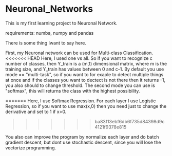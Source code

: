 # Neuronal_Networks
This is my first learning project to Neuronal Network.

requirements:
numba, numpy and pandas


There is some thing Iwant to say here.

First, my Neuronal network can be used for Multi-class Classification.
<<<<<<< HEAD
Here, I used one vs all. So if you want to recognize c number of classes, then Y_train is a (m,1) dimensional matrix, where m is the training size, and Y_train has values between 0 and c-1. 
By default you use mode == "multi-task", so if you want to for exaple to detect multiple things at once and if the classes you want to dectect is not there then it returns -1, you also should to change threshold.
The second mode you can use is "softmax", this will returns the class with the highest possibility.

=======
Here, I use Softmax Regression. For each layer I use Logistic Regression, so if you want to use max(x,0) then you need just to change the derivative and set to 1 if x>0.
>>>>>>> ba83f13ebf6db6f735d84398d9c4121f9378e815

You also can improve the program by normalize each layer and do batch gradient descent, but dont use stochastic descent, since you will lose the vectorize programming.
